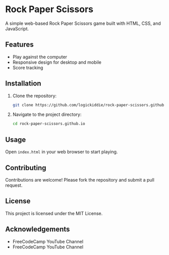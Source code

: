 # Rock Paper Scissors

A simple web-based Rock Paper Scissors game built with HTML, CSS, and JavaScript.

## Features

- Play against the computer
- Responsive design for desktop and mobile
- Score tracking

## Installation

1. Clone the repository:
   ```bash
   git clone https://github.com/logickiddie/rock-paper-scissors.github.io.git
   ```
2. Navigate to the project directory:
   ```bash
   cd rock-paper-scissors.github.io
   ```

## Usage

Open `index.html` in your web browser to start playing.

## Contributing

Contributions are welcome! Please fork the repository and submit a pull request.

## License

This project is licensed under the MIT License.
## Acknowledgements

- FreeCodeCamp YouTube Channel
- FreeCodeCamp YouTube Channel
